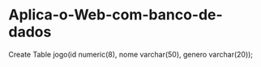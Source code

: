 # Aplica-o-Web-com-banco-de-dados
Create Table jogo(id numeric(8), nome varchar(50), genero varchar(20));
